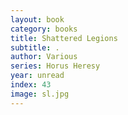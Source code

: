 ```yaml
---
layout: book
category: books
title: Shattered Legions
subtitle: .
author: Various
series: Horus Heresy
year: unread
index: 43
image: sl.jpg
---
```

